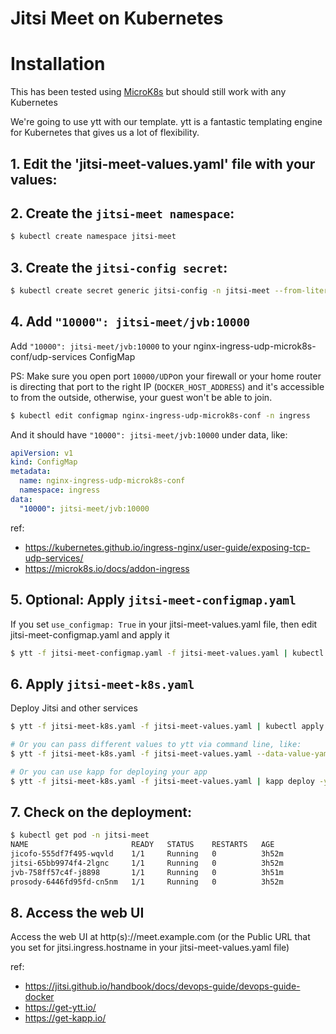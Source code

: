 # Jitsi Meet on Kubernetes

# Installation
This has been tested using [MicroK8s](https://microk8s.io/) but should still work with any Kubernetes

We're going to use ytt with our template. ytt is a fantastic templating engine for Kubernetes that gives us a lot of flexibility.

## 1. Edit the 'jitsi-meet-values.yaml' file with your values:

## 2. Create the `jitsi-meet namespace`:

```bash
$ kubectl create namespace jitsi-meet
```

## 3. Create the `jitsi-config secret`:
```bash
$ kubectl create secret generic jitsi-config -n jitsi-meet --from-literal=JICOFO_COMPONENT_SECRET="$(openssl rand -hex 16)" --from-literal=JICOFO_AUTH_PASSWORD="$(openssl rand -hex 16)" --from-literal=JVB_AUTH_PASSWORD="$(openssl rand -hex 16)" --from-literal=JIGASI_XMPP_PASSWORD="$(openssl rand -hex 16)" --from-literal=JIBRI_RECORDER_PASSWORD="$(openssl rand -hex 16)" --from-literal=JIBRI_XMPP_PASSWORD="$(openssl rand -hex 16)"
```

## 4. Add `"10000": jitsi-meet/jvb:10000`
Add `"10000": jitsi-meet/jvb:10000` to your nginx-ingress-udp-microk8s-conf/udp-services ConfigMap

PS: Make sure you open port `10000/UDP`on your firewall or your home router is directing that port to the right IP (`DOCKER_HOST_ADDRESS`) and it's accessible to from the outside, otherwise, your guest won't be able to join.

```bash
$ kubectl edit configmap nginx-ingress-udp-microk8s-conf -n ingress
```

And it should have `"10000": jitsi-meet/jvb:10000` under data, like:
```yaml
apiVersion: v1
kind: ConfigMap
metadata:
  name: nginx-ingress-udp-microk8s-conf
  namespace: ingress
data:
  "10000": jitsi-meet/jvb:10000
```
ref: 
  * https://kubernetes.github.io/ingress-nginx/user-guide/exposing-tcp-udp-services/
  * https://microk8s.io/docs/addon-ingress

## 5. Optional: Apply `jitsi-meet-configmap.yaml`
If you set `use_configmap: True` in your jitsi-meet-values.yaml file, then edit jitsi-meet-configmap.yaml and apply it

```bash
$ ytt -f jitsi-meet-configmap.yaml -f jitsi-meet-values.yaml | kubectl apply -f -
```

## 6. Apply `jitsi-meet-k8s.yaml`
Deploy Jitsi and other services

```bash
$ ytt -f jitsi-meet-k8s.yaml -f jitsi-meet-values.yaml | kubectl apply -f -

# Or you can pass different values to ytt via command line, like:
$ ytt -f jitsi-meet-k8s.yaml -f jitsi-meet-values.yaml --data-value-yaml docker_host_address=192.168.3.37 --data-value-yaml jitsi.ingress.hostname=video.example.com | kubectl apply -f -

# Or you can use kapp for deploying your app
$ ytt -f jitsi-meet-k8s.yaml -f jitsi-meet-values.yaml | kapp deploy -y --diff-changes -a jitsi-meet -f-
```

## 7. Check on the deployment:
```bash
$ kubectl get pod -n jitsi-meet
NAME                       READY   STATUS    RESTARTS   AGE
jicofo-555df7f495-wqvld    1/1     Running   0          3h52m
jitsi-65bb9974f4-2lgnc     1/1     Running   0          3h52m
jvb-758ff57c4f-j8898       1/1     Running   0          3h51m
prosody-6446fd95fd-cn5nm   1/1     Running   0          3h52m
```

## 8. Access the web UI 
Access the web UI at http(s)://meet.example.com (or the Public URL that you set for jitsi.ingress.hostname in your jitsi-meet-values.yaml file)

ref:
  * https://jitsi.github.io/handbook/docs/devops-guide/devops-guide-docker
  * https://get-ytt.io/
  * https://get-kapp.io/
